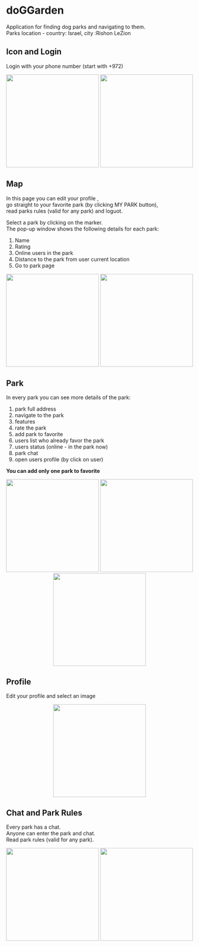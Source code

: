 # doGGarden

Application for finding dog parks and navigating to them.<br />
Parks location - country: Israel, city :Rishon LeZion


## Icon and Login
Login with your phone number (start with +972)

<p float="left" align="middle" padding="5">
  <img src="/images/img_app_icon.jpg?raw=true" width="250" />
  <img src="/images/img_login.jpg?raw=true" width="250" /> 
</p>


## Map
In this page you can edit your profile , <br />
go straight to your favorite park (by clicking MY PARK button),<br />
read parks rules (valid for any park) and loguot.

Select a park by clicking on the marker.<br />
The pop-up window shows the following details for each park:
1. Name
2. Rating
3. Online users in the park
4. Distance to the park from user current location
5. Go to park page

<p float="left" align="middle" padding="5">
  <img src="/images/img_map.jpg?raw=true" width="250" />
  <img src="/images/img_popup.jpg?raw=true" width="250" /> 
</p>


## Park
In every park you can see more details of the park:
1. park full address
2. navigate to the park
3. features
4. rate the park
5. add park to favorite
6. users list who already favor the park
7. users status (online - in the park now)
8. park chat
9. open users profile (by click on user)

**You can add only one park to favorite**
<p float="left" align="middle" padding="5">
  <img src="/images/img_park.jpg?raw=true" width="250" />
  <img src="/images/img_favorite.jpg?raw=true" width="250" /> 
   <img src="/images/Img__profile.jpg?raw=true" width="250" /> 
</p>

## Profile 
Edit your profile and select an image

<p float="left" align="middle" padding="5">
  <img src="/images/img_editProfile.jpg?raw=true" width="250" />
</p>


## Chat and Park Rules 
Every park has a chat.<br />
Anyone can enter the park and chat.<br />
Read park rules (valid for any park).

<p float="left" align="middle" padding="5">
  <img src="/images/img_chat.jpg?raw=true" width="250" />
   <img src="/images/img_rules.jpg?raw=true" width="250" />
</p>

